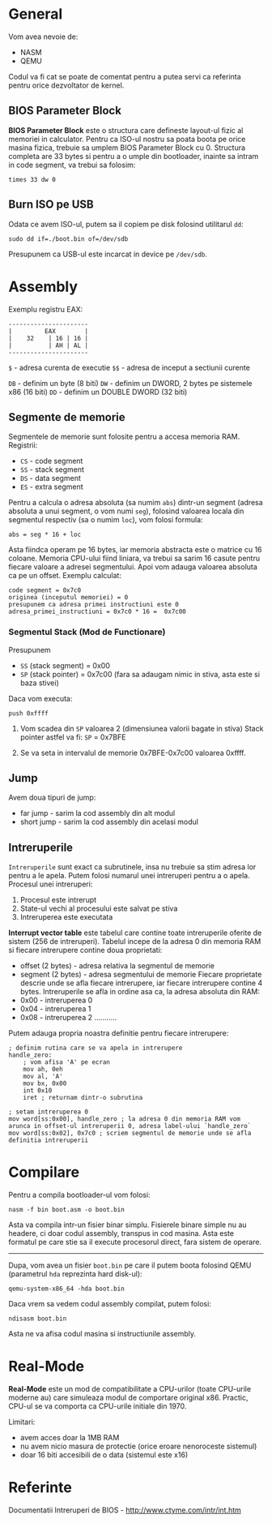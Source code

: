 # General
Vom avea nevoie de:
- NASM
- QEMU

Codul va fi cat se poate de comentat pentru a putea servi ca referinta pentru orice dezvoltator de kernel.
## BIOS Parameter Block
**BIOS Parameter Block** este o structura care defineste layout-ul fizic al memoriei in calculator. Pentru ca ISO-ul nostru sa poata boota pe orice masina fizica, trebuie sa umplem BIOS Parameter Block cu 0. Structura completa are 33 bytes si pentru a o umple din bootloader, inainte sa intram in code segment, va trebui sa folosim:
```
times 33 dw 0
```

## Burn ISO pe USB
Odata ce avem ISO-ul, putem sa il copiem pe disk folosind utilitarul `dd`:
```
sudo dd if=./boot.bin of=/dev/sdb
```
Presupunem ca USB-ul este incarcat in device pe `/dev/sdb`.

# Assembly
Exemplu registru EAX:
```
----------------------
|         EAX        |
|    32    | 16 | 16 | 
|          | AH | AL |
----------------------
```

`$` - adresa curenta de executie
`$$` - adresa de inceput a sectiunii curente

`DB` - definim un byte (8 biti)
`DW` - definim un DWORD, 2 bytes pe sistemele x86 (16 biti)
`DD` - definim un DOUBLE DWORD (32 biti)

## Segmente de memorie
Segmentele de memorie sunt folosite pentru a accesa memoria RAM.
Registrii:
- `CS` - code segment
- `SS` - stack segment
- `DS` - data segment
- `ES` - extra segment

Pentru a calcula o adresa absoluta (sa numim `abs`) dintr-un segment (adresa absoluta a unui segment, o vom numi `seg`), folosind valoarea locala din segmentul respectiv (sa o numim `loc`), vom folosi formula:
```
abs = seg * 16 + loc
```
Asta fiindca operam pe 16 bytes, iar memoria abstracta este o matrice cu 16 coloane. Memoria CPU-ului fiind liniara, va trebui sa sarim 16 casute pentru fiecare valoare a adresei segmentului. Apoi vom adauga valoarea absoluta ca pe un offset.
Exemplu calculat:
```
code segment = 0x7c0
originea (inceputul memoriei) = 0
presupunem ca adresa primei instructiuni este 0
adresa_primei_instructiuni = 0x7c0 * 16 =  0x7c00
```
### Segmentul Stack (Mod de Functionare)
Presupunem
- `SS` (stack segment) = 0x00
- `SP` (stack pointer) = 0x7c00 (fara sa adaugam nimic in stiva, asta este si baza stivei)

Daca vom executa:
```
push 0xffff
```
1. Vom scadea din `SP` valoarea 2 (dimensiunea valorii bagate in stiva)
Stack pointer astfel va fi: `SP` = 0x7BFE

2. Se va seta in intervalul de memorie 0x7BFE-0x7c00 valoarea 0xffff.
## Jump
Avem doua tipuri de jump:
- far jump - sarim la cod assembly din alt modul
- short jump - sarim la cod assembly din acelasi modul

## Intreruperile
`Intreruperile` sunt exact ca subrutinele, insa nu trebuie sa stim adresa lor pentru a le apela. Putem folosi numarul unei intreruperi pentru a o apela.
Procesul unei intreruperi:
1. Procesul este intrerupt
2. State-ul vechi al procesului este salvat pe stiva
3. Intreruperea este executata

**Interrupt vector table** este tabelul care contine toate intreruperile oferite de sistem (256 de intreruperi). Tabelul incepe de la adresa 0 din memoria RAM si fiecare intrerupere contine doua proprietati:
- offset (2 bytes) - adresa relativa la segmentul de memorie
- segment (2 bytes) - adresa segmentului de memorie
Fiecare proprietate descrie unde se afla fiecare intrerupere, iar fiecare intrerupere contine 4 bytes.
Intreruperile se afla in ordine asa ca, la adresa absoluta din RAM:
- 0x00 - intreruperea 0
- 0x04 - intreruperea 1
- 0x08 - intreruperea 2
...........

Putem adauga propria noastra definitie pentru fiecare intrerupere:
```
; definim rutina care se va apela in intrerupere
handle_zero:
    ; vom afisa 'A' pe ecran
    mov ah, 0eh
    mov al, 'A'
    mov bx, 0x00
    int 0x10
    iret ; returnam dintr-o subrutina

; setam intreruperea 0
mov word[ss:0x00], handle_zero ; la adresa 0 din memoria RAM vom arunca in offset-ul intreruperii 0, adresa label-ului `handle_zero`
mov word[ss:0x02], 0x7c0 ; scriem segmentul de memorie unde se afla definitia intreruperii
```

# Compilare
Pentru a compila bootloader-ul vom folosi:
```
nasm -f bin boot.asm -o boot.bin
```

Asta va compila intr-un fisier binar simplu. Fisierele binare simple nu au headere, ci doar codul assembly, transpus in cod masina. Asta este formatul pe care stie sa il execute procesorul direct, fara sistem de operare.

---------------------------------

Dupa, vom avea un fisier `boot.bin` pe care il putem boota folosind QEMU (parametrul `hda` reprezinta hard disk-ul):
```
qemu-system-x86_64 -hda boot.bin
```

Daca vrem sa vedem codul assembly compilat, putem folosi:
```
ndisasm boot.bin
```
Asta ne va afisa codul masina si instructiunile assembly.

# Real-Mode
**Real-Mode** este un mod de compatibilitate a CPU-urilor (toate CPU-urile moderne au) care simuleaza modul de comportare original x86. Practic, CPU-ul se va comporta ca CPU-urile initiale din 1970.

Limitari:
- avem acces doar la 1MB RAM
- nu avem nicio masura de protectie (orice eroare nenoroceste sistemul)
- doar 16 biti accesibili de o data (sistemul este x16)

# Referinte
Documentatii Intreruperi de BIOS - http://www.ctyme.com/intr/int.htm
